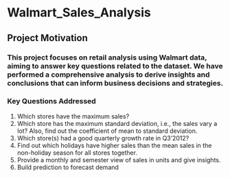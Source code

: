 # Walmart_Sales_Analysis

## Project Motivation
### This project focuses on retail analysis using Walmart data, aiming to answer key questions related to the dataset. We have performed a comprehensive analysis to derive insights and conclusions that can inform business decisions and strategies.
### Key Questions Addressed

1. Which stores have the maximum sales?
2. Which store has the maximum standard deviation, i.e., the sales vary a lot? Also, find out the coefficient of mean to standard deviation.
3. Which store(s) had a good quarterly growth rate in Q3’2012?
4. Find out which holidays have higher sales than the mean sales in the non-holiday season for all stores together.
5. Provide a monthly and semester view of sales in units and give insights.
6. Build prediction to forecast demand
